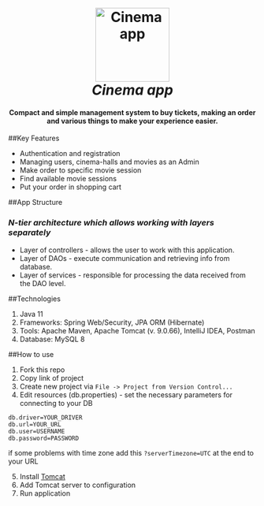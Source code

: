 <h1 align="center">
  <br>
  <a href="https://github.com/X3NON-135/my-cinema-app"><img src="https://media1.giphy.com/media/hTOvfENbKS9B576w60/giphy.gif?cid=ecf05e47al2jmp2m3c2xh3xzy62mr651vov4k5g2cceoklfm&rid=giphy.gif&ct=g" alt="Cinema app" width="150"></a>
  <br>
  <i> Cinema app </i>
  <br>
</h1>

<h4 align="center">Compact and simple management system to buy tickets, making an order and various things to make your experience easier.</h4>

##Key Features
* Authentication and registration
* Managing users, cinema-halls and movies as an Admin
* Make order to specific movie session
* Find available movie sessions
* Put your order in shopping cart

##App Structure
### _N-tier architecture which allows working with layers separately_
* Layer of controllers - allows the user to work with this application.
* Layer of DAOs - execute communication and retrieving info from database.
* Layer of services - responsible for processing the data received from the DAO level.

##Technologies
1. Java 11
2. Frameworks: Spring Web/Security, JPA ORM (Hibernate)
3. Tools: Apache Maven, Apache Tomcat (v. 9.0.66), IntelliJ IDEA, Postman
4. Database: MySQL 8

##How to use
1. Fork this repo
2. Copy link of project
3. Create new project via `File -> Project from Version Control...`
4. Edit resources (db.properties) - set the necessary parameters for connecting to your DB

```
db.driver=YOUR_DRIVER
db.url=YOUR_URL
db.user=USERNAME
db.password=PASSWORD
```
if some problems with time zone add this `?serverTimezone=UTC` at the end to your URL

5. Install [Tomcat](https://tomcat.apache.org/download-90.cgi)
6. Add Tomcat server to configuration
7. Run application